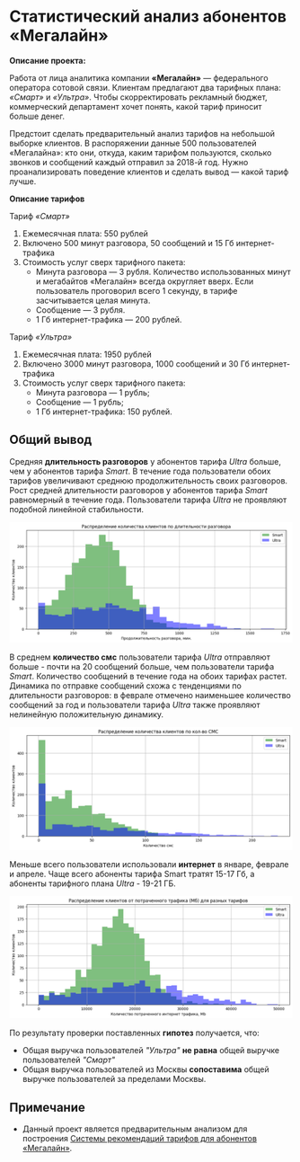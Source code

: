 # Статистический анализ абонентов «Мегалайн»

**Описание проекта:**

Работа от лица аналитика компании **«Мегалайн»** — федерального оператора сотовой связи. Клиентам предлагают два тарифных плана: _«Смарт»_ и _«Ультра»_. Чтобы скорректировать рекламный бюджет, коммерческий департамент хочет понять, какой тариф приносит больше денег.

Предстоит сделать предварительный анализ тарифов на небольшой выборке клиентов. В распоряжении данные 500 пользователей «Мегалайна»: кто они, откуда, каким тарифом пользуются, сколько звонков и сообщений каждый отправил за 2018-й год. Нужно проанализировать поведение клиентов и сделать вывод — какой тариф лучше.

**Описание тарифов**

Тариф _«Смарт»_
1. Ежемесячная плата: 550 рублей
2. Включено 500 минут разговора, 50 сообщений и 15 Гб интернет-трафика
3. Стоимость услуг сверх тарифного пакета:
    - Минута разговора — 3 рубля. Количество использованных минут и мегабайтов «Мегалайн» всегда округляет вверх. Если пользователь проговорил всего 1 секунду, в тарифе засчитывается целая минута.
    - Сообщение — 3 рубля.
    - 1 Гб интернет-трафика — 200 рублей.

Тариф _«Ультра»_
1. Ежемесячная плата: 1950 рублей
2. Включено 3000 минут разговора, 1000 сообщений и 30 Гб интернет-трафика
3. Стоимость услуг сверх тарифного пакета:
    - Минута разговора — 1 рубль;
    - Сообщение — 1 рубль;
    - 1 Гб интернет-трафика: 150 рублей.

## Общий вывод

Средняя **длительность разговоров** у абонентов тарифа _Ultra_ больше, чем у абонентов тарифа _Smart_. В течение года пользователи обоих тарифов увеличивают среднюю продолжительность своих разговоров. Рост средней длительности разговоров у абонентов тарифа _Smart_ равномерный в течение года. Пользователи тарифа _Ultra_ не проявляют подобной линейной стабильности.

![График зависимости количества клиентов и ср. продолжительности звонка](https://github.com/danspers/4.Recomend-system-for-tariffs-SDA/raw/main/distribution_number_of_clients_&_call_duration.png)

В среднем **количество смс** пользователи тарифа _Ultra_ отправляют больше - почти на 20 сообщений больше, чем пользователи тарифа _Smart_. Количество сообщений в течение года на обоих тарифах растет. Динамика по отправке сообщений схожа с тенденциями по длительности разговоров: в феврале отмечено наименьшее количество сообщений за год и пользователи тарифа _Ultra_ также проявляют нелинейную положительную динамику.

![График зависимости количества клиентов и ср. количества СМС](https://github.com/danspers/4.Recomend-system-for-tariffs-SDA/raw/main/distribution_number_of_clients_&_sms.png)

Меньше всего пользователи использовали **интернет** в январе, феврале и апреле. Чаще всего абоненты тарифа Smart тратят 15-17 Гб, а абоненты тарифного плана _Ultra_ - 19-21 ГБ.

![График зависимости количества клиентов и ср. объём потраченного интернет трафика](https://github.com/danspers/4.Recomend-system-for-tariffs-SDA/raw/main/distribution_number_of_clients_&_mb_used.png)

По результату проверки поставленных **гипотез** получается, что:
- Общая выручка пользователей _"Ультра"_ **не равна** общей выручке пользователей _"Смарт"_
- Общая выручка пользователей из Москвы **сопоставима** общей выручке пользователей за пределами Москвы.

## Примечание

* Данный проект является предварительным анализом для построения [Системы рекомендаций тарифов для абонентов «Мегалайн»](https://github.com/Danspers/6.Recomend-system-for-tariffs).